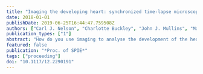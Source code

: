 ```yaml
---
title: "Imaging the developing heart: synchronized time-lapse microscopy during developmental changes"
date: 2018-01-01
publishDate: 2019-06-25T16:44:47.759508Z
authors: ["Carl J. Nelson", "Charlotte Buckley", "John J. Mullins", "Martin A. Denvir", "Jonathan Taylor"]
publication_types: ["1"]
abstract: "How do you use imaging to analyse the development of the heart, which not only changes shape but also undergoes constant, high-speed, quasi-periodic changes? We have integrated ideas from prospective and retrospective optical gating to capture long-term, phase-locked developmental time-lapse videos. In this paper we demonstrate the success of this approach over a key developmental time period: heart looping, where large changes in heart shape prevent previous prospective gating approaches from capturing phase- locked videos. We use the comparison with other approaches to In Vivo heart imaging to highlight the importance of collecting the most appropriate data for the biological question."
featured: false
publication: "*Proc. of SPIE*"
tags: ["proceeding"]
doi: "10.1117/12.2290191"
---
```

